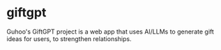 # giftgpt
Guhoo's GiftGPT project is a web app that uses AI/LLMs to generate gift ideas for users, to strengthen relationships.
